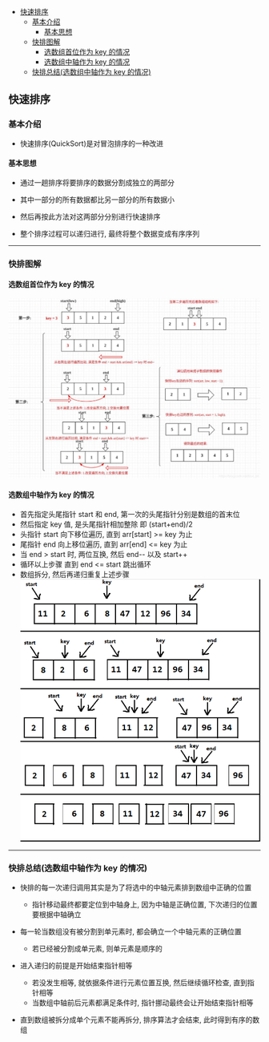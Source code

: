 <!-- TOC -->

- [快速排序](#快速排序)
    - [基本介绍](#基本介绍)
        - [基本思想](#基本思想)
    - [快排图解](#快排图解)
        - [选数组首位作为 key 的情况](#选数组首位作为-key-的情况)
        - [选数组中轴作为 key 的情况](#选数组中轴作为-key-的情况)
    - [快排总结(选数组中轴作为 key 的情况)](#快排总结选数组中轴作为-key-的情况)

<!-- /TOC -->

## 快速排序
### 基本介绍
- 快速排序(QuickSort)是对冒泡排序的一种改进

#### 基本思想  
- 通过一趟排序将要排序的数据分割成独立的两部分

- 其中一部分的所有数据都比另一部分的所有数据小

- 然后再按此方法对这两部分分别进行快速排序

- 整个排序过程可以递归进行, 最终将整个数据变成有序序列

****
### 快排图解
#### 选数组首位作为 key 的情况
![首位快排](../99.images/2020-05-18-09-48-38.png)

#### 选数组中轴作为 key 的情况
- 首先指定头尾指针 start 和 end, 第一次的头尾指针分别是数组的首末位
- 然后指定 key 值, 是头尾指针相加整除 即 (start+end)/2
- 头指针 start 向下移位遍历, 直到 arr[start] >= key 为止
- 尾指针 end 向上移位遍历, 直到 arr[end] <= key 为止
- 当 end > start 时, 两位互换, 然后 end-- 以及 start++
- 循环以上步骤 直到 end <= start 跳出循环
- 数组拆分, 然后再递归重复上述步骤
![中轴快排](../99.images/2020-05-18-17-09-33.png)

****
### 快排总结(选数组中轴作为 key 的情况)
- 快排的每一次递归调用其实是为了将选中的中轴元素排到数组中正确的位置
  - 指针移动最终都要定位到中轴身上, 因为中轴是正确位置, 下次递归的位置要根据中轴确立

- 每一轮当数组没有被分割到单元素时, 都会确立一个中轴元素的正确位置
  - 若已经被分割成单元素, 则单元素是顺序的

- 进入递归的前提是开始结束指针相等
  - 若没发生相等, 就依据条件进行元素位置互换, 然后继续循环检查, 直到指针相等
  - 当数组中轴前后元素都满足条件时, 指针挪动最终会让开始结束指针相等

- 直到数组被拆分成单个元素不能再拆分, 排序算法才会结束, 此时得到有序的数组